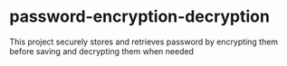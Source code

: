  # password-encryption-decryption
This project securely stores and retrieves password by encrypting  them before saving and decrypting them when needed
